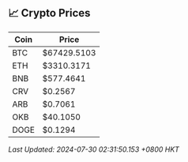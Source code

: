 ## 📈 Crypto Prices

| Coin | Price |
| ---- | ----- |
| BTC | $67429.5103 |
| ETH | $3310.3171 |
| BNB | $577.4641 |
| CRV | $0.2567 |
| ARB | $0.7061 |
| OKB | $40.1050 |
| DOGE | $0.1294 |

_Last Updated: 2024-07-30 02:31:50.153 +0800 HKT_